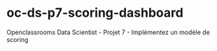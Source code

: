 # oc-ds-p7-scoring-dashboard
 Openclassrooms Data Scientist - Projet 7 - Implémentez un modèle de scoring
